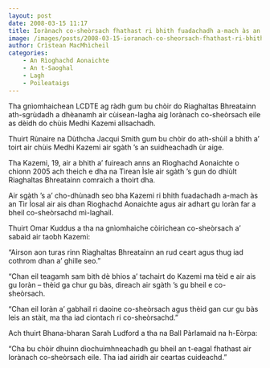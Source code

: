 ```yaml
---
layout: post
date: 2008-03-15 11:17
title: Iorànach co-sheòrsach fhathast ri bhith fuadachadh a-mach às an RA
image: /images/posts/2008-03-15-ioranach-co-sheorsach-fhathast-ri-bhith-fuadachadh-a-mach-as-an-ra.webp
author: Crìstean MacMhìcheil
categories:
    - An Rìoghachd Aonaichte
    - An t-Saoghal
    - Lagh
    - Poileataigs
---
```


Tha gnìomhaichean LCDTE ag ràdh gum bu chòir do Riaghaltas Bhreatainn ath-sgrùdadh a dhèanamh air cùisean-lagha aig Iorànach co-sheòrsach eile as dèidh do chùis Medhi Kazemi allsachadh.

Thuirt Rùnaire na Dùthcha Jacqui Smith gum bu chòir do ath-shùil a bhith a’ toirt air chùis Medhi Kazemi air sgàth ’s an suidheachadh ùr aige.

Tha Kazemi, 19, air a bhith a’ fuireach anns an Rìoghachd Aonaichte o chionn 2005 ach theich e dha na Tìrean Ìsle air sgàth ’s gun do dhiùlt Riaghaltas Bhreatainn comraich a thoirt dha.

Air sgàth ’s a’ cho-dhùnadh seo bha Kazemi ri bhith fuadachadh a-mach às an Tìr Ìosal air ais dhan Rìoghachd Aonaichte agus air adhart gu Ioràn far a bheil co-sheòrsachd mì-laghail.

Thuirt Omar Kuddus a tha na gnìomhaiche còirichean co-sheòrsach a’ sabaid air taobh Kazemi:

“Airson aon turas rinn Riaghaltas Bhreatainn an rud ceart agus thug iad cothrom dhan a’ ghille seo.”

“Chan eil teagamh sam bith dè bhios a’ tachairt do Kazemi ma tèid e air ais gu Ioràn – thèid ga chur gu bàs, dìreach air sgàth ’s gu bheil e co-sheòrsach.

“Chan eil Ioràn a’ gabhail ri daoine co-sheòrsach agus thèid gan cur gu bàs leis an stàit, ma tha iad ciontach ri co-sheòrsachd.”

Ach thuirt Bhana-bharan Sarah Ludford a tha na Ball Pàrlamaid na h-Eòrpa:

“Cha bu chòir dhuinn dìochuimhneachadh gu bheil an t-eagal fhathast air Iorànach co-sheòrsach eile. Tha iad airidh air ceartas cuideachd.”
